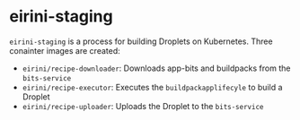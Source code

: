 # eirini-staging

`eirini-staging` is a process for building Droplets on Kubernetes. Three conainter images are created:
- `eirini/recipe-downloader`: Downloads app-bits and buildpacks from the `bits-service` 
- `eirini/recipe-executor`: Executes the `buildpackapplifecyle` to build a Droplet
- `eirini/recipe-uploader`: Uploads the Droplet to the `bits-service`


